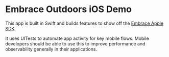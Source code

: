 # Embrace Outdoors iOS Demo

This app is built in Swift and builds features to show off the [Embrace Apple SDK](https://github.com/embrace-io/embrace-apple-sdk).

It uses UITests to automate app activity for key mobile flows. Mobile developers should be able to use this to improve performance and observability generally in their applications. 

